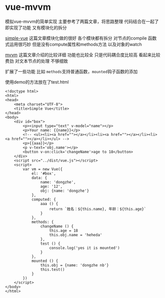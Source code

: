 # vue-mvvm
模拟vue-mvvm的简单实现
主要参考了两篇文章，将思路整理 代码结合在一起了 即实现了功能 又有模块化的拆分

[simple-vue](https://github.com/luobotang/simply-vue)
这篇文章模块化做的很好 各个模块都有拆分 对节点的compile 函数式运用很巧妙 但是没有compute属性和methods方法 以及对象的watch

[mvvm](https://github.com/DMQ/mvvm)
这篇文章介绍的比较详细 功能也比较全 只是代码耦合度比较高 看起来比较费劲 对文本节点的处理 不够细致

扩展了一些功能 比如 `methods`支持普通函数，`mounted`钩子函数的添加

使用demo的方法放在了test.html

```
<!doctype html>
<html>
<head>
	<meta charset="UTF-8">
	<title>Simple Vue</title>
</head>
<body>
	<div id="box">
		<p><input type="text" v-model="name"></p>
		<p>Your name: {{name}}</p>
		<!-- <ul><li><a href=""></a></li><li><a href=""></a></li><li><a href=""></a></li></ul> -->
		<p>{{aaa}}</p>
		<p v-text='obj.name'></p>
		<button v-on:click='changeName'>age to 18</button>
	</div>
	<script src="../dist/vue.js"></script>
	<script>
		var vm = new Vue({
			el: '#box',
			data: {
				name: 'dongzhe',
				age: '12',
				obj: {name: 'dongzhe'}
			},
			computed: {
				aaa () {
					return `姓名：${this.name}, 年龄：${this.age}`
				}
			},
			methods: {
				changeName () {
					this.age = 18
					this.obj.name = 'heheda'
				},
				test () {
					console.log('yes it is mounted')
				}
			},
			mounted () {
				this.obj = {name: 'dongzhe nb'}
				this.test()
			}
		})
	</script>
</body>
</html>
```

